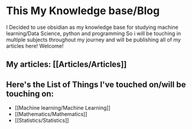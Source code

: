 # This My Knowledge base/Blog
I Decided to use obsidian as my knowledge base for studying machine learning/Data Science, python and programming So i will be touching in multiple subjects throughout my journey and will be publishing all of my articles here! Welcome!

## My articles: [[Articles/Articles]]

## Here's the List of Things I've touched on/will be touching on:

- [[Machine learning/Machine Learning]]
- [[Mathematics/Mathematics]]
- [[Statistics/Statistics]]